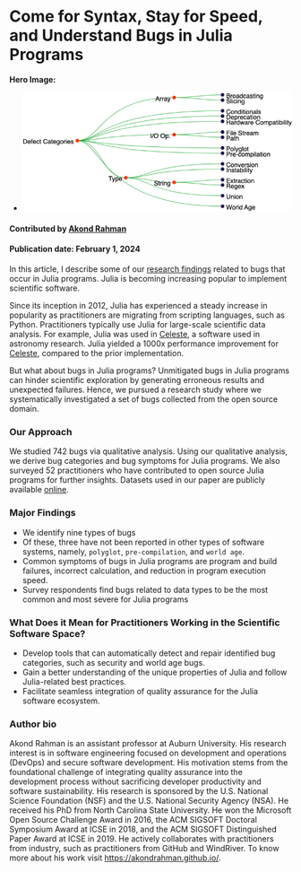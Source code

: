 # Come for Syntax, Stay for Speed, and Understand Bugs in Julia Programs 

**Hero Image:**

 - <img src='../../images/julia-bugs-taxonomy.png' />
 

#### Contributed by [Akond Rahman](https://github.com/akondrahman "Akond Rahman's GitHub Profile")

#### Publication date: February 1, 2024 

In this article, I describe some of our [research findings](https://link.springer.com/article/10.1007/s10664-023-10328-5) related to bugs that occur in Julia programs.
Julia is becoming increasing popular to implement scientific software. 

Since its inception in 2012, Julia has experienced a steady increase in popularity as practitioners are migrating from scripting languages, such as Python.
Practitioners typically use Julia for large-scale scientific data analysis.
For example, Julia was used in [Celeste](https://cs.lbl.gov/news-media/news/2016/celeste-enhancements-create-new-opportunities-in-sky-surveys/), a software used in astronomy research.
Julia yielded a 1000x performance improvement for [Celeste](https://arxiv.org/abs/1611.03404), compared to the prior implementation.   

But what about bugs in Julia programs? Unmitigated bugs in Julia programs can hinder scientific exploration by generating erroneous results and unexpected failures. Hence, we pursued a research study where we systematically investigated a set of bugs collected from the open source domain. 

### Our Approach 

We studied 742 bugs via qualitative analysis. Using our qualitative analysis, we derive bug categories and bug symptoms for Julia programs. We also surveyed 52 practitioners who have contributed to open source Julia programs for further insights. Datasets used in our paper are publicly available [online](https://figshare.com/s/35d775572bb840ebd392).  

### Major Findings 

- We identify nine types of bugs 
- Of these, three have not been reported in other types of software systems, namely, `polyglot`, `pre-compilation`, and `world age`. 
- Common symptoms of bugs in Julia programs are program and build failures, incorrect calculation, and reduction in program execution speed. 
- Survey respondents find bugs related to data types to be the most common and most severe for Julia programs 

### What Does it Mean for Practitioners Working in the Scientific Software Space? 

- Develop tools that can automatically detect and repair identified bug categories, such as security and world age bugs.  
- Gain a better understanding of the unique properties of Julia and follow Julia-related best practices.
- Facilitate seamless integration of quality assurance for the Julia software ecosystem. 

### Author bio

Akond Rahman is an assistant professor at Auburn University. His research interest is in software engineering focused on development and operations (DevOps) and secure software development. His motivation stems from the foundational challenge of integrating quality assurance into the development process without sacrificing developer productivity and software sustainability. His research is sponsored by the U.S. National Science Foundation (NSF) and the U.S. National Security Agency (NSA). He received his PhD from North Carolina State University. He won the Microsoft Open Source Challenge Award in 2016, the ACM SIGSOFT Doctoral Symposium Award at ICSE in 2018, and the ACM SIGSOFT Distinguished Paper Award at ICSE in 2019. He actively collaborates with practitioners from industry, such as practitioners from GitHub and WindRiver. To know more about his work visit https://akondrahman.github.io/.

<!---
Publish: yes
Topics: debugging, development tools, issue tracking, programming languages
Track: experience
--->

